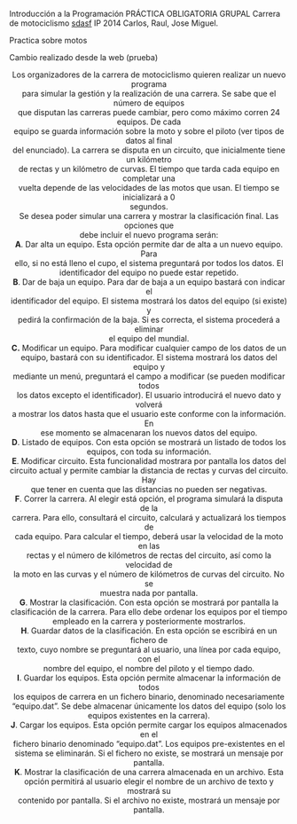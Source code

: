 Introducción a la Programación
PRÁCTICA OBLIGATORIA GRUPAL
Carrera de motociclismo
<a href="www.google.es">sdasf</a>
IP 2014 Carlos, Raul, Jose Miguel.

Practica sobre motos

Cambio realizado desde la web (prueba)

<html>
<head>
<meta charset="utf-8">
<title>Documento sin título</title>
</head>

<body>
<center>
Los organizadores de la carrera de motociclismo quieren realizar un nuevo programa<br>
para simular la gestión y la realización de una carrera. Se sabe que el número de equipos<br>
que disputan las carreras puede cambiar, pero como máximo corren 24 equipos. De cada<br>
equipo se guarda información sobre la moto y sobre el piloto (ver tipos de datos al final<br>
del enunciado). La carrera se disputa en un circuito, que inicialmente tiene un kilómetro<br>
de rectas y un kilómetro de curvas. El tiempo que tarda cada equipo en completar una<br>
vuelta depende de las velocidades de las motos que usan. El tiempo se inicializará a 0<br>
segundos.<br>
Se desea poder simular una carrera y mostrar la clasificación final. Las opciones que<br>
debe incluir el nuevo programa serán:<br>
<strong>A</strong>. Dar alta un equipo. Esta opción permite dar de alta a un nuevo equipo. Para<br>
ello, si no está lleno el cupo, el sistema preguntará por todos los datos. El<br>
identificador del equipo no puede estar repetido.<br>
<strong>B</strong>. Dar de baja un equipo. Para dar de baja a un equipo bastará con indicar el<br>
identificador del equipo. El sistema mostrará los datos del equipo (si existe) y<br>
pedirá la confirmación de la baja. Si es correcta, el sistema procederá a eliminar<br>
el equipo del mundial.<br>
<strong>C.</strong> Modificar un equipo. Para modificar cualquier campo de los datos de un<br>
equipo, bastará con su identificador. El sistema mostrará los datos del equipo y<br>
mediante un menú, preguntará el campo a modificar (se pueden modificar todos<br>
los datos excepto el identificador). El usuario introducirá el nuevo dato y volverá<br>
a mostrar los datos hasta que el usuario este conforme con la información. En<br>
ese momento se almacenaran los nuevos datos del equipo.<br>
<strong>D</strong>. Listado de equipos. Con esta opción se mostrará un listado de todos los<br>
equipos, con toda su información.<br>
<strong>E</strong>. Modificar circuito. Esta funcionalidad mostrara por pantalla los datos del<br>
circuito actual y permite cambiar la distancia de rectas y curvas del circuito. Hay<br>
que tener en cuenta que las distancias no pueden ser negativas.<br>
<strong>F</strong>. Correr la carrera. Al elegir está opción, el programa simulará la disputa de la<br>
carrera. Para ello, consultará el circuito, calculará y actualizará los tiempos de<br>
cada equipo. Para calcular el tiempo, deberá usar la velocidad de la moto en las<br>
rectas y el número de kilómetros de rectas del circuito, así como la velocidad de<br>
la moto en las curvas y el número de kilómetros de curvas del circuito. No se<br>
muestra nada por pantalla.<br>
<strong>G</strong>. Mostrar la clasificación. Con esta opción se mostrará por pantalla la<br>
clasificación de la carrera. Para ello debe ordenar los equipos por el tiempo<br>
empleado en la carrera y posteriormente mostrarlos.<br>
<strong>H</strong>. Guardar datos de la clasificación. En esta opción se escribirá en un fichero de<br>
texto, cuyo nombre se preguntará al usuario, una línea por cada equipo, con el<br>
nombre del equipo, el nombre del piloto y el tiempo dado.<br>
<strong>I</strong>. Guardar los equipos. Esta opción permite almacenar la información de todos<br>
los equipos de carrera en un fichero binario, denominado necesariamente<br>
“equipo.dat”. Se debe almacenar únicamente los datos del equipo (solo los<br>
equipos existentes en la carrera).<br>
<strong>J</strong>. Cargar los equipos. Esta opción permite cargar los equipos almacenados en el<br>
fichero binario denominado “equipo.dat”. Los equipos pre-existentes en el<br>
sistema se eliminarán. Si el fichero no existe, se mostrará un mensaje por<br>
pantalla.<br>
<strong>K</strong>. Mostrar la clasificación de una carrera almacenada en un archivo. Esta<br>
opción permitirá al usuario elegir el nombre de un archivo de texto y mostrará su<br>
contenido por pantalla. Si el archivo no existe, mostrará un mensaje por pantalla.
</center>
</body>
</html>
